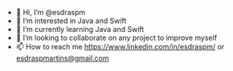 - 👋 Hi, I’m @esdraspm
- 👀 I’m interested in Java and Swift
- 🌱 I’m currently learning Java and Swift
- 💞️ I’m looking to collaborate on any project to improve myself
- 📫 How to reach me https://www.linkedin.com/in/esdraspm/ or esdraspmartins@gmail.com

<!---
esdraspm/esdraspm is a ✨ special ✨ repository because its `README.md` (this file) appears on your GitHub profile.
You can click the Preview link to take a look at your changes.
--->
